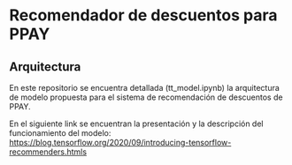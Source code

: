 # Recomendador de descuentos para PPAY 

## Arquitectura

En este repositorio se encuentra detallada (tt_model.ipynb) la arquitectura de modelo propuesta para
el sistema de recomendación de descuentos de PPAY.

En el siguiente link se encuentran la presentación y la descripción del funcionamiento 
del modelo:
https://blog.tensorflow.org/2020/09/introducing-tensorflow-recommenders.htmls
